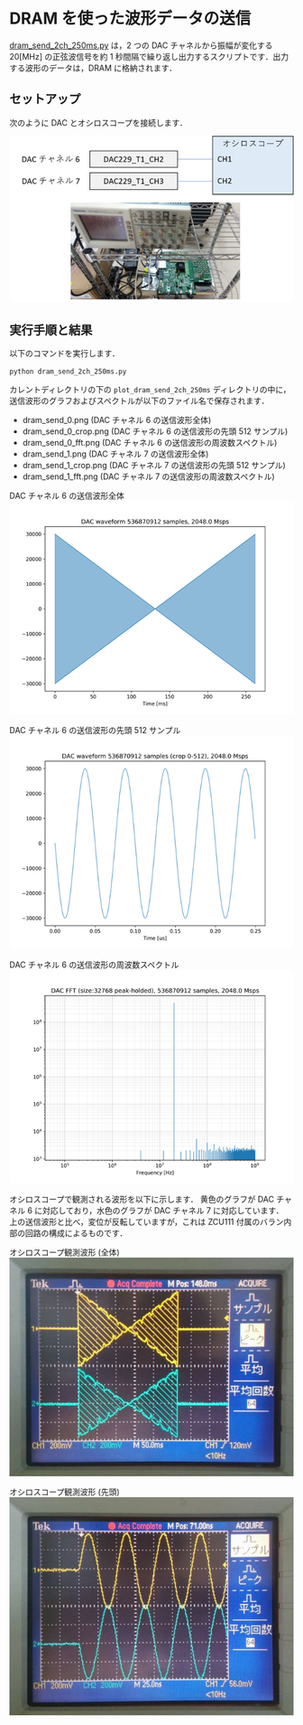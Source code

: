 # DRAM を使った波形データの送信

[dram_send_2ch_250ms.py](./dram_send_2ch_250ms.py) は，2 つの DAC チャネルから振幅が変化する 20[MHz] の正弦波信号を約 1 秒間隔で繰り返し出力するスクリプトです．出力する波形のデータは，DRAM に格納されます．

## セットアップ

次のように DAC とオシロスコープを接続します．  

![セットアップ](./../../docs/images/dac-oscilloscope-connection.png)

## 実行手順と結果

以下のコマンドを実行します．

```
python dram_send_2ch_250ms.py
```

カレントディレクトリの下の `plot_dram_send_2ch_250ms` ディレクトリの中に，送信波形のグラフおよびスペクトルが以下のファイル名で保存されます．
- dram_send_0.png (DAC チャネル 6 の送信波形全体)
- dram_send_0_crop.png (DAC チャネル 6 の送信波形の先頭 512 サンプル)
- dram_send_0_fft.png (DAC チャネル 6 の送信波形の周波数スペクトル)
- dram_send_1.png (DAC チャネル 7 の送信波形全体)
- dram_send_1_crop.png (DAC チャネル 7 の送信波形の先頭 512 サンプル)
- dram_send_1_fft.png (DAC チャネル 7 の送信波形の周波数スペクトル)

DAC チャネル 6 の送信波形全体  
![送信波形全体](images/dram_send_0.png)

DAC チャネル 6 の送信波形の先頭 512 サンプル  
![送信波形の先頭 512 サンプル](images/dram_send_0_crop.png)

DAC チャネル 6 の送信波形の周波数スペクトル  
![送信波形の周波数スペクトル](images/dram_send_0_fft.png)

オシロスコープで観測される波形を以下に示します．
黄色のグラフが DAC チャネル 6 に対応しており，水色のグラフが DAC チャネル 7 に対応しています．
上の送信波形と比べ，変位が反転していますが，これは ZCU111 付属のバラン内部の回路の構成によるものです．

オシロスコープ観測波形 (全体)  
![オシロスコープ観測波形 (全体)](images/dram_send_2ch_250ms-1.jpg)

オシロスコープ観測波形 (先頭)  
![オシロスコープ観測波形 (先頭)](images/dram_send_2ch_250ms-2.jpg)
